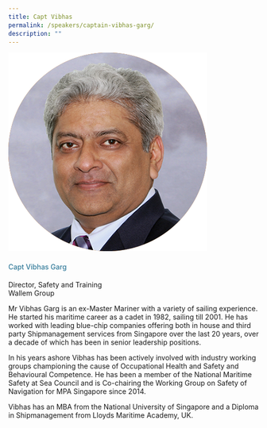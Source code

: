 ```yaml
---
title: Capt Vibhas
permalink: /speakers/captain-vibhas-garg/
description: ""
---
```

<div class="row">
<div class="col is-3"><img src="/images/Speakers/Vibhas Garg.png"></div>
<div class="col is-9 speaker-details">
<h4>Capt Vibhas Garg</h4>
<p>Director, Safety and Training<br>Wallem Group</p>
<p>Mr Vibhas Garg is an ex-Master Mariner with a variety of sailing experience. He started his maritime career as a cadet in 1982, sailing till 2001. He has worked with leading blue-chip companies offering both in house and third party Shipmanagement services from Singapore over the last 20 years, over a decade of which has been in senior leadership positions.</p>
<p>In his years ashore Vibhas has been actively involved with industry working groups championing the cause of Occupational Health and Safety and Behavioural Competence. He has been a member of the National Maritime Safety at Sea Council and is Co-chairing the Working Group on Safety of Navigation for MPA Singapore since 2014.</p>
<p>Vibhas has an MBA from the National University of Singapore and a Diploma in Shipmanagement from Lloyds Maritime Academy, UK.</p>
</div>
</div>
<style type="text/css"> 
.is-left{
text-align: left;
}
h4{
font-weight: 500; 
color: #337B9A !important;
}
.speaker-details p { text-align: justified; }
</style>